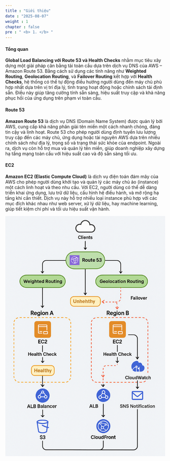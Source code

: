```yaml
---
title : "Giới thiệu"
date : "2025-08-07"
weight : 1
chapter : false
pre : " <b> 1. </b> "
---
```


#### Tổng quan
**Global Load Balancing với Route 53 và Health Checks** nhằm mục tiêu xây dựng một giải pháp cân bằng tải toàn cầu dựa trên dịch vụ DNS của AWS – Amazon Route 53. Bằng cách sử dụng các tính năng như **Weighted Routing**, **Geolocation Routing**, và **Failover Routing** kết hợp với **Health Checks**, hệ thống có thể tự động điều hướng người dùng đến máy chủ phù hợp nhất dựa trên vị trí địa lý, tình trạng hoạt động hoặc chính sách tải định sẵn. Điều này giúp tăng cường tính sẵn sàng, hiệu suất truy cập và khả năng phục hồi của ứng dụng trên phạm vi toàn cầu.

#### Route 53
**Amazon Route 53** là dịch vụ DNS (Domain Name System) được quản lý bởi AWS, cung cấp khả năng phân giải tên miền một cách nhanh chóng, đáng tin cậy và linh hoạt. Route 53 cho phép người dùng định tuyến lưu lượng truy cập đến các máy chủ, ứng dụng hoặc tài nguyên AWS dựa trên nhiều chính sách như địa lý, trọng số và trạng thái sức khỏe của endpoint. Ngoài ra, dịch vụ còn hỗ trợ mua và quản lý tên miền, giúp doanh nghiệp xây dựng hạ tầng mạng toàn cầu với hiệu suất cao và độ sẵn sàng tối ưu.

#### EC2
**Amazon EC2 (Elastic Compute Cloud)** là dịch vụ điện toán đám mây của AWS cho phép người dùng khởi tạo và quản lý các máy chủ ảo (instance) một cách linh hoạt và theo nhu cầu. Với EC2, người dùng có thể dễ dàng triển khai ứng dụng, lưu trữ dữ liệu, cấu hình hệ điều hành, và mở rộng hạ tầng khi cần thiết. Dịch vụ này hỗ trợ nhiều loại instance phù hợp với các mục đích khác nhau như web server, xử lý dữ liệu, hay machine learning, giúp tiết kiệm chi phí và tối ưu hiệu suất vận hành.

![Introduction](/images/1/AWSWorkshop.png)